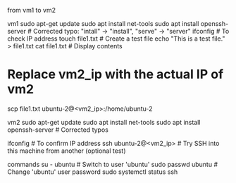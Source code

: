 from vm1 to vm2

vm1
sudo apt-get update
sudo apt install net-tools
sudo apt install openssh-server     # Corrected typo: "intall" → "install", "serve" → "server"
ifconfig                            # To check IP address
touch file1.txt                     # Create a test file
echo "This is a test file." > file1.txt
cat file1.txt                       # Display contents

# Replace vm2_ip with the actual IP of vm2
scp file1.txt ubuntu-2@<vm2_ip>:/home/ubuntu-2

vm2
sudo apt-get update
sudo apt install net-tools
sudo apt install openssh-server     # Corrected typos

ifconfig                            # To confirm IP address
ssh ubuntu-2@<vm2_ip>               # Try SSH into this machine from another (optional test)

commands
su - ubuntu                         # Switch to user 'ubuntu'
sudo passwd ubuntu                  # Change 'ubuntu' user password
sudo systemctl status ssh
